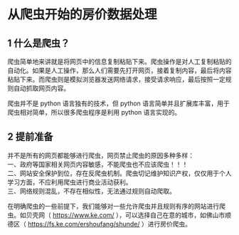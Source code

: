 # 从爬虫开始的房价数据处理

## 1 什么是爬虫？
爬虫简单地来讲就是将网页中的信息复制粘贴下来。爬虫操作是对人工复制粘贴的自动化。如果是人工操作，那么人们需要先打开网页，接着复制内容，最后将内容粘贴下来。而爬虫则是模拟浏览器发送网络请求，接受请求响应，最后按照一定规则自动抓取网页内容。

爬虫并不是 python 语言独有的技术，但 python 语言简单并且扩展库丰富，用于爬虫相对简单，所以很多爬虫程序是利用 python 语言实现的。

## 2 提前准备
并不是所有的网页都能够进行爬虫，网页禁止爬虫的原因多种多样：  
一、政府等国家相关网页内容敏感，不能爬虫也不应该爬虫！！！  
二、网站安全保护到位，存在反爬虫机制。爬虫切记维护知识产权，仅仅用于个人学习方面，不应利用爬虫进行商业活动获利。  
三、网络规则混乱，不存在相似性，无法通过规则自动爬取。  

在明确爬虫的一些前提下，我们能够对一些允许爬虫并且规则有序的网站进行爬虫。如贝壳网（ https://www.ke.com/ ），可以选择自己在意的城市，如佛山市顺德区（ https://fs.ke.com/ershoufang/shunde/ ）进行房价爬虫。

